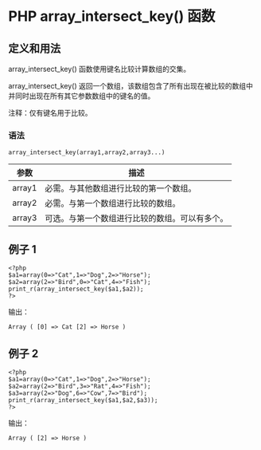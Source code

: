 # PHP array_intersect_key() 函数



## 定义和用法

array_intersect_key() 函数使用键名比较计算数组的交集。

array_intersect_key() 返回一个数组，该数组包含了所有出现在被比较的数组中并同时出现在所有其它参数数组中的键名的值。

注释：仅有键名用于比较。

### 语法

```
array_intersect_key(array1,array2,array3...)
```

| 参数 | 描述 |
| --- | --- |
| array1 | 必需。与其他数组进行比较的第一个数组。 |
| array2 | 必需。与第一个数组进行比较的数组。 |
| array3 | 可选。与第一个数组进行比较的数组。可以有多个。 |

## 例子 1

```
<?php
$a1=array(0=>"Cat",1=>"Dog",2=>"Horse");
$a2=array(2=>"Bird",0=>"Cat",4=>"Fish");
print_r(array_intersect_key($a1,$a2));
?>
```

输出：

```
Array ( [0] => Cat [2] => Horse )
```

## 例子 2

```
<?php
$a1=array(0=>"Cat",1=>"Dog",2=>"Horse");
$a2=array(2=>"Bird",3=>"Rat",4=>"Fish");
$a3=array(2=>"Dog",6=>"Cow",7=>"Bird");
print_r(array_intersect_key($a1,$a2,$a3));
?>
```

输出：

```
Array ( [2] => Horse )
```



